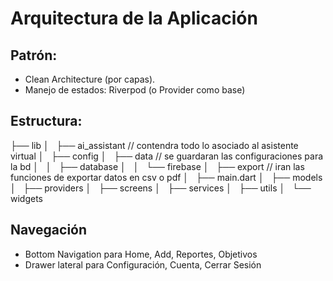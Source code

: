 # Arquitectura de la Aplicación

## Patrón:

- Clean Architecture (por capas).
- Manejo de estados: Riverpod (o Provider como base)

## Estructura:

├── lib
│   ├── ai_assistant // contendra todo lo asociado al asistente virtual
│   ├── config
│   ├── data // se guardaran las configuraciones para la bd
│   │   ├── database
│   │   └── firebase
│   ├── export // iran las funciones de exportar datos en csv o pdf
│   ├── main.dart
│   ├── models 
│   ├── providers
│   ├── screens 
│   ├── services
│   ├── utils
│   └── widgets

## Navegación 

- Bottom Navigation para Home, Add, Reportes, Objetivos
- Drawer lateral para Configuración, Cuenta, Cerrar Sesión